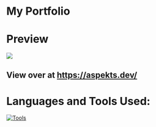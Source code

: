 # My Portfolio
# Preview
<a href="https://aspekts.dev"><img src="https://i.imgur.com/CBsjyhS.png"></a>
## View over at https://aspekts.dev/
# Languages and Tools Used:
[![Tools](https://skillicons.dev/icons?i=js,html,css,netlify,bootstrap,discord,vscode,github)](https://aspekts.dev)
